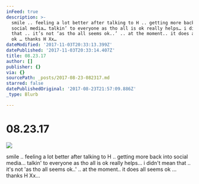 ```yaml
---
inFeed: true
description: >-
  smile .. feeling a lot better after talking to H .. getting more back into
  social media… talkin’ to everyone as tho all is ok really helps… i didn’t mean
  that .. it’s not ‘as tho all seems ok..’ .. at the moment.. it does all seems
  ok … thanks H Xx…
dateModified: '2017-11-03T20:33:13.399Z'
datePublished: '2017-11-03T20:33:14.407Z'
title: 08.23.17
author: []
publisher: {}
via: {}
sourcePath: _posts/2017-08-23-082317.md
starred: false
datePublishedOriginal: '2017-08-23T21:57:09.886Z'
_type: Blurb

---
```

# 08.23.17
![](https://the-grid-user-content.s3-us-west-2.amazonaws.com/d65d86e9-c213-4597-8599-03a52256792f.jpg)

smile .. feeling a lot better after talking to H .. getting more back into social media... talkin' to everyone as tho all is ok really helps... i didn't mean that .. it's not 'as tho all seems ok..' .. at the moment.. it does all seems ok ... thanks H Xx...